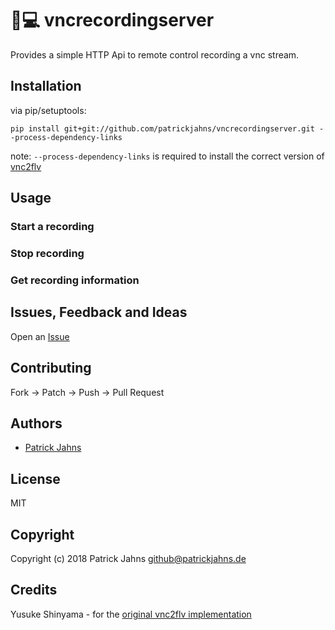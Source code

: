 
📼💻  vncrecordingserver
========================

Provides a simple HTTP Api to remote control recording a vnc stream. 


## Installation

via pip/setuptools:

```
pip install git+git://github.com/patrickjahns/vncrecordingserver.git --process-dependency-links 
```

note: `--process-dependency-links` is required to install the correct version of [vnc2flv](https://github.com/patrickjahns/vnc2flv)

## Usage

### Start a recording

### Stop recording

### Get recording information



## Issues, Feedback and Ideas

Open an [Issue](https://github.com/patrickjahns/vncrecordingserver/issues)


## Contributing

Fork -> Patch -> Push -> Pull Request


## Authors

* [Patrick Jahns](https://github.com/patrickjahns)


## License

MIT


## Copyright
Copyright (c) 2018 Patrick Jahns <github@patrickjahns.de>

## Credits
Yusuke Shinyama - for the [original vnc2flv implementation](http://www.unixuser.org/~euske/python/vnc2flv/index.html)